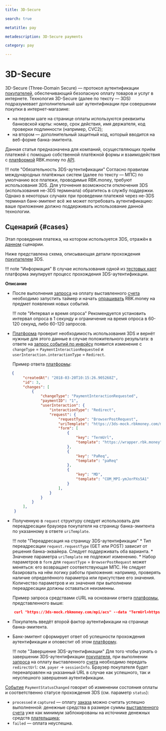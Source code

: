 ```yaml
---
title: 3D-Secure 

search: true

metatitle: pay

metadescription: 3D-Secure payments

category: pay

---
```


# 3D-Secure

3D-Secure (Three-Domain Secure) — протокол аутентификации [покупателей](https://developer.rbk.money/docs/payments/overview/#shop), обеспечивающий безопасную оплату товаров и услуг в интернете. Технология 3D-Secure (далее по тексту — 3DS) подразумевает дополнительный шаг аутентификации при совершении покупки в интернет-магазине:

* на первом шаге на странице оплаты используются реквизиты банковской карты: номер, срок действия, имя держателя, код проверки подлинности (например, CVC2);
* на втором — дополнительный защитный код, который вводится на веб-форме банка-эмитента.

Данная статья предназначена для компаний, осуществляющих приём платежей с помощью собственной платёжной формы и взаимодействия с [платформой](https://developer.rbk.money/docs/payments/overview/#_1) RBK.money по [API](https://developer.rbk.money/api/).

!!! note "Обязательность 3DS-аутентификации"
    Согласно правилам международных платёжных систем (далее по тексту —  МПС) по умолчанию все платежи, проводимые RBK.money, требуют использования 3DS. Для уточнения возможности отключения 3DS (использования не-3DS терминала) обратитесь в службу поддержки. Однако в некоторых случаях при проведении платежей через не-3DS терминал банк-эмитент всё же может потребовать аутентификацию: ваше приложение должно поддерживать использование данной технологии.

## Сценарий {#cases}

Этап проведения платежа, на котором используется 3DS, отражён в [данном](https://developer.rbk.money/docs/payments/overview/#payScheme) сценарии.

Ниже представлена схема, описывающая детали прохождения [покупателем](https://developer.rbk.money/docs/payments/overview/#shop) 3DS.

<object data="../3ds/img/3ds.svg"> </object>

!!! note "Информация"
    В случае использования одной из [тестовых карт](/refs/testcards/) платформа эмулирует процесс прохождения 3DS-аутентификации.

**Описание**

* После выполнения [запроса](https://developer.rbk.money/api/#operation/createPayment) на оплату выставленного [счета](https://developer.rbk.money/docs/payments/overview/#invoice) необходимо запустить таймер и начать [опрашивать](https://developer.rbk.money/api/#operation/getInvoiceEvents) RBK.money на предмет появления новых событий.

    !!! note "Интервал и время опроса"
        Рекомендуется установить интервал опроса в 1 секунду и ограничение на время опроса в 60-120 секунд, либо 60-120 запросов.

* [Платформа](https://developer.rbk.money/docs/payments/overview/#_1) проверит необходимость использования 3DS и вернёт нужные для этого данные в случае положительного результата: в ответе на [запрос событий по инвойсу](https://developer.rbk.money/api/#operation/getInvoiceEvents) появится изменение с `changeType` = `PaymentInteractionRequested` и `userInteraction.interactionType` = `Redirect`.

    Пример ответа [платформы](https://developer.rbk.money/docs/payments/overview/#_1):

```json
   {
        "createdAt": "2018-03-20T10:15:26.905268Z",
        "id": 3,
        "changes": [
            {
                "changeType": "PaymentInteractionRequested",
                "paymentID": "1",
                "userInteraction": {
                    "interactionType": "Redirect",
                    "request": {
                        "requestType": "BrowserPostRequest",
                        "uriTemplate": "https://3ds-mock.rbkmoney.com/mpi/acs",
                        "form": [
                            {
                                "key": "TermUrl",
                                "template": "https://wrapper.rbk.money"
                            },
                            {
                                "key": "PaReq",
                                "template": "paReq"
                            },
                            {
                                "key": "MD",
                                "template": "COM_MPI-ymJorPXs5A1"
                            }
                        ],
                    }
                }
            }
        ],
    }
```

* Полученную в `request` структуру следует использовать для переадресации браузера покупателя на страницу банка-эмитента по указанному в ответе `uriTemplate`.

    !!! note "Переадресация на страницу 3DS-аутентификации"
        * Тип переадресации `request.requestType` (GET или POST) зависит от решения банка-эквайера. Следует поддерживать оба варианта. 
        * Значение параметра `uriTemplate` не подлежит изменению.
        * Набор параметров в `form` для `requestType` = `BrowserPostRequest` может меняться: его возвращает соответствующая МПС. Не следует базировать на нём логику работы приложения: например, проверять наличие определённого параметра или присутствие его значения. Количество параметров и их значения при выполнении переадресации должны оставаться неизменны.

    Пример запроса средствами cURL на основании ответа [платформы](https://developer.rbk.money/docs/payments/overview/#_1), представленного выше:

```json
    curl "https://3ds-mock.rbkmoney.com/mpi/acs" --data "TermUrl=https://wrapper.rbk.money?PaReq=paReq&MD=COM_MPICOM_MPI-ymJorPXs5A1"
```

* Покупатель введёт второй фактор аутентификации на странице банка-эмитента.
* Банк-эмитент сформирует ответ об успешности прохождения аутентификации и оповестит об этом [платформу](https://developer.rbk.money/docs/payments/overview/#_1).

    !!! note "Завершение 3DS-аутентификации"
        Для того чтобы узнать о завершении 3DS-аутентификации [покупателя](https://developer.rbk.money/docs/payments/overview/#shop), при выполнении [запроса](https://developer.rbk.money/api/#operation/createPayment) на оплату выставленного [счета](https://developer.rbk.money/docs/payments/overview/#invoice) необходимо передать `redirectUrl`: см. `payer` → `sessionInfo`. Браузер покупателя будет перенаправлен на указанный URL в случае как успешного, так и неуспешного завершения аутентификации.

[Событие](https://developer.rbk.money/docs/payments/overview/#_1) `PaymentStatusChanged` говорит об изменении состояния оплаты и соответственно статусе прохождения 3DS (см. параметр `status`):

* `processed` и `captured` — оплату [заказа](https://developer.rbk.money/docs/payments/overview/#invoice) можно считать успешно выполненной: денежные средства в размере суммы [выставленного счета](https://developer.rbk.money/docs/payments/overview/#invoice) уже как минимум заблокированы на источнике денежных средств [плательщика](https://developer.rbk.money/docs/payments/overview/#shop);
* `failed` — оплата неуспешна.
